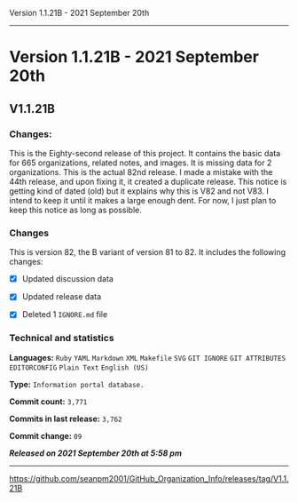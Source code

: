Version 1.1.21B - 2021 September 20th

***

# Version 1.1.21B - 2021 September 20th

## V1.1.21B

### Changes:

This is the Eighty-second release of this project. It contains the basic data for 665 organizations, <!-- (fork count minus 2) !--> related notes, and images. It is missing data for 2 organizations. This is the actual 82nd release. I made a mistake with the 44th release, and upon fixing it, it created a duplicate release. This notice is getting kind of dated (old) but it explains why this is V82 and not V83. I intend to keep it until it makes a large enough dent. For now, I just plan to keep this notice as long as possible.

### Changes

This is version 82, the B variant of version 81 to 82. It includes the following changes:

- [x] Updated discussion data

- [x] Updated release data

- [x] Deleted 1 `IGNORE.md` file

<!--
- [x] Added data up to 2021 September 20th
!-->

<!--
- [x] Added support for pull request archives
!-->

<!--
- [x] Deleted 2 `IGNORE.md` files
!-->

<!-- - [x] Updated Git navigation data

<!-- - [x] Deleted 3 `IGNORE.md` files !-->

### Technical and statistics

**Languages:** `Ruby` `YAML` `Markdown` `XML` `Makefile` `SVG` `GIT IGNORE` `GIT ATTRIBUTES` `EDITORCONFIG` `Plain Text` `English (US)`

**Type:** `Information portal database.`

**Commit count:** `3,771`

**Commits in last release:** `3,762`

**Commit change:** `09`

***Released on 2021 September 20th at 5:58 pm***

***

https://github.com/seanpm2001/GitHub_Organization_Info/releases/tag/V1.1.21B

